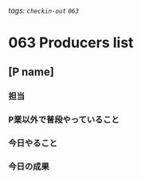 ###### tags: `checkin-out` `063`

# 063 Producers list

## [P name]

### 担当

### P業以外で普段やっていること

### 今日やること

### 今日の成果
